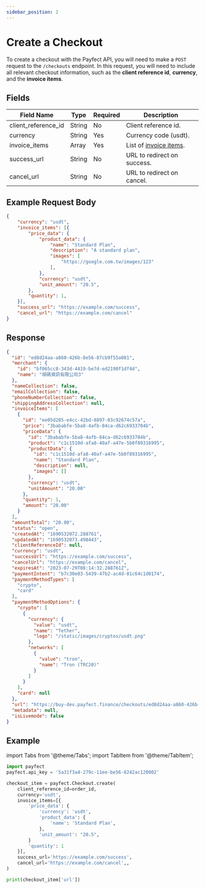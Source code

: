 ```yaml
---
sidebar_position: 2
---
```


# Create a Checkout

To create a checkout with the Payfect API, you will need to make a `POST` request to the `/checkouts` endpoint. In this request, you will need to include all relevant checkout information, such as the **client reference id**, **currency**, and the **invoice items**.

## Fields

| Field Name                | Type    | Required | Description                |
|---------------------------|---------|----------|----------------------------|
| client_reference_id                  | String  | No      | Client reference id.      |
| currency                  | String  | Yes      | Currency code (usdt).      |
| invoice_items             | Array   | Yes      | List of [invoice items](../resources/invoice_items.md).     |
| success_url               | String  | No      | URL to redirect on success.|
| cancel_url                | String  | No      | URL to redirect on cancel. |

## Example Request Body

```json
{
    "currency": "usdt",
    "invoice_items": [{
        "price_data": {
            "product_data": {
                "name": "Standard Plan",
                "description": "A standard plan",
                "images": [
                    "https://google.com.tw/images/123"
                ],
            },
            "currency": "usdt",
            "unit_amount": "20.5",
        },
        "quantity": 1,
    }],
    "success_url": "https://example.com/success",
    "cancel_url": "https://example.com/cancel"
}
```

## Response

```json
{
  "id": "ed8d24aa-a860-426b-8e56-87cb9f55a081",
  "merchant": {
    "id": "bf065cc8-343d-4419-be7d-ed2190f1df4d",
    "name": "頑碼資訊有限公司3"
  },
  "nameCollection": false,
  "emailCollection": false,
  "phoneNumberCollection": false,
  "shippingAddressCollection": null,
  "invoiceItems": [
    {
      "id": "ee05d205-e4cc-42bd-8897-03c92674c57a",
      "price": "3bababfe-5ba8-4afb-84ca-d62c6933704b",
      "priceData": {
        "id": "3bababfe-5ba8-4afb-84ca-d62c6933704b",
        "product": "c1c1510d-afa8-40af-a47e-5b0f89316995",
        "productData": {
          "id": "c1c1510d-afa8-40af-a47e-5b0f89316995",
          "name": "Standard Plan",
          "description": null,
          "images": []
        },
        "currency": "usdt",
        "unitAmount": "20.00"
      },
      "quantity": 1,
      "amount": "20.00"
    }
  ],
  "amountTotal": "20.00",
  "status": "open",
  "createdAt": "1690532072.288761",
  "updatedAt": "1690532073.498443",
  "clientReferenceId": null,
  "currency": "usdt",
  "successUrl": "https://example.com/success",
  "cancelUrl": "https://example.com/cancel",
  "expiresAt": "2023-07-29T08:14:32.288761Z",
  "paymentIntent": "b7c30e83-5439-47b2-ac4d-81c64c1d0174",
  "paymentMethodTypes": [
    "crypto",
    "card"
  ],
  "paymentMethodOptions": {
    "crypto": [
      {
        "currency": {
          "value": "usdt",
          "name": "Tether",
          "logo": "/static/images/cryptos/usdt.png"
        },
        "networks": [
          {
            "value": "tron",
            "name": "Tron (TRC20)"
          }
        ]
      }
    ],
    "card": null
  },
  "url": "https://buy-dev.payfect.finance/checkouts/ed8d24aa-a860-426b-8e56-87cb9f55a081",
  "metadata": null,
  "isLivemode": false
}
```

## Example

import Tabs from '@theme/Tabs';
import TabItem from '@theme/TabItem';

<Tabs>

  <TabItem value="python" label="Python" default>

```python
import payfect
payfect.api_key = '5a31f3a4-279c-11ee-be56-0242ac120002'

checkout_item = payfect.Checkout.create(
    client_reference_id=order_id,
    currency='usdt',
    invoice_items=[{
        'price_data': {
            'currency': 'usdt',
            'product_data': {
                'name': 'Standard Plan',
            },
            'unit_amount': "20.5",
        }
        'quantity': 1
    }],
    success_url='https://example.com/success',
    cancel_url='https://example.com/cancel',,
)

print(checkout_item['url'])
```

  </TabItem>

</Tabs>
